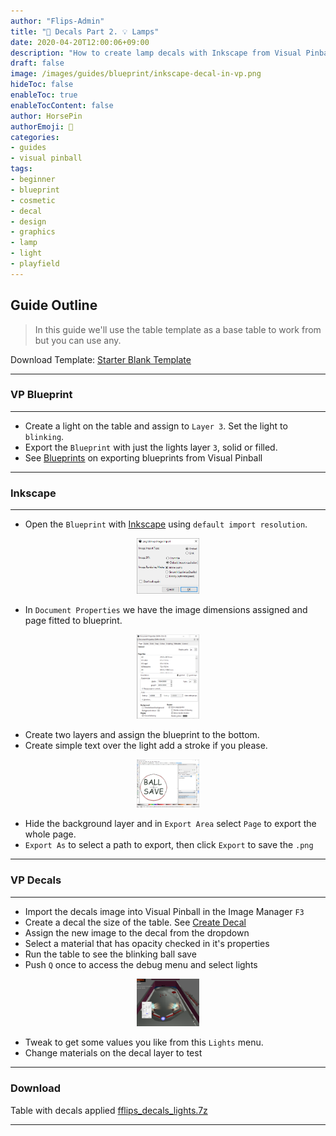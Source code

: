 ```yaml
---
author: "Flips-Admin"
title: "🏬 Decals Part 2. 💡 Lamps"
date: 2020-04-20T12:00:06+09:00
description: "How to create lamp decals with Inkscape from Visual Pinball blueprints"
draft: false
image: /images/guides/blueprint/inkscape-decal-in-vp.png
hideToc: false
enableToc: true
enableTocContent: false
author: HorsePin
authorEmoji: 🐎
categories:
- guides
- visual pinball
tags: 
- beginner
- blueprint
- cosmetic
- decal
- design
- graphics
- lamp
- light
- playfield
---
```


## Guide Outline

> In this guide we'll use the table template as a base table to work from but you can use any.

Download Template: [Starter Blank Template](/en/simulation/visualpinball/template/table/table-blank-stripped/#download)

---

### VP Blueprint

---

- Create a light on the table and assign to `Layer 3`. Set the light to `blinking`.
- Export the `Blueprint` with just the lights layer `3`, solid or filled.
- See [Blueprints](/en/simulation/visualpinball/guides/design/blueprints/#create-the-blueprint) on exporting blueprints from Visual Pinball

---

### Inkscape 

---

- Open the `Blueprint` with [Inkscape](https://inkscape.org/release/inkscape-1.0/) using `default import resolution`.

<div id="banner" style="overflow: hidden; display: flex; justify-content:space-around;">
    <div class="" style="max-width: 20%; max-height: 20%;">
        <img src="/images/guides/blueprint/inkscape-open-blueprint.png" alt="Open in Inkscape"/>
    </div>
</div>

- In `Document Properties` we have the image dimensions assigned and page fitted to blueprint.

<div id="banner" style="overflow: hidden; display: flex; justify-content:space-around;">
    <div class="" style="max-width: 20%; max-height: 20%;">
        <img src="/images/guides/blueprint/inkscape-blueprint-props.png" alt="Document properties set to blueprint image size"/>
    </div>
</div>

- Create two layers and assign the blueprint to the bottom.
- Create simple text over the light add a stroke if you please.

<div id="banner" style="overflow: hidden; display: flex; justify-content:space-around;">
    <div class="" style="max-width: 20%; max-height: 20%;">
        <img src="/images/guides/blueprint/inkscape-decal-text.png" alt="Text in place of a light"/>
    </div>
</div>

- Hide the background layer and in `Export Area` select `Page` to export the whole page.
- `Export As` to select a path to export, then click `Export` to save the `.png`

---

### VP Decals

---

- Import the decals image into Visual Pinball in the Image Manager `F3`
- Create a decal the size of the table. See [Create Decal](/en/simulation/visualpinball/guides/design/decal-trans-image/#create-decal)
- Assign the new image to the decal from the dropdown
- Select a material that has opacity checked in it's properties
- Run the table to see the blinking ball save
- Push `Q` once to access the debug menu and select lights
<div id="banner" style="overflow: hidden; display: flex; justify-content:space-around;">
    <div class="" style="max-width: 20%; max-height: 20%;">
        <img src="/images/guides/blueprint/inkscape-decal-in-vp.png" alt="Decal text on vp light"/>
    </div>
</div>

- Tweak to get some values you like from this `Lights` menu.
- Change materials on the decal layer to test

---

### Download

Table with decals applied
[fflips_decals_lights.7z](/dl/examples/fflips_decals_lights.7z)

---

